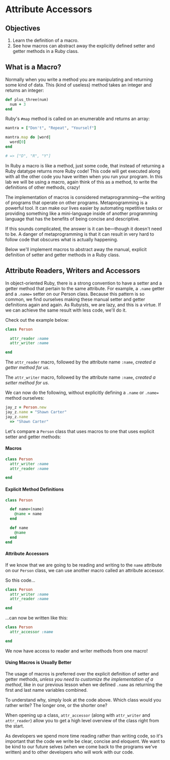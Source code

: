 # Attribute Accessors

## Objectives

1. Learn the definition of a macro.
2. See how macros can abstract away the explicitly defined setter and getter methods in a Ruby class.

## What is a Macro?

Normally when you write a method you are manipulating and returning some kind of data. This (kind of useless) method takes an integer and returns an integer:

```ruby
def plus_three(num)
  num + 3
end
```

Ruby's `#map` method is called on an enumerable and returns an array:

```ruby
mantra = ["Don't", "Repeat", "Yourself"]

mantra.map do |word|
  word[0]
end

# => ["D", "R", "Y"]
```

In Ruby a macro is like a method, just some code, that instead of returning a Ruby datatype returns more Ruby code! This code will get executed along with all the other code you have written when you run your program. In this lab we will be using a macro, again think of this as a method, to write the definitions of other methods, crazy!

The implementation of macros is considered metaprogramming––the writing of programs that operate on other programs. Metaprogramming is a powerful tool. It can make our lives easier by automating repetitive tasks or providing something like a mini-language inside of another programming language that has the benefits of being concise and descriptive.

If this sounds complicated, the answer is it can be—though it doesn't need to be. A danger of metaprogramming is that it can result in very hard to follow code that obscures what is actually happening.

Below we'll implement macros to abstract away the manual, explicit definition of setter and getter methods in a Ruby class.

## Attribute Readers, Writers and Accessors

In object-oriented Ruby, there is a strong convention to have a setter and a getter method that pertain to the same attribute. For example, a `.name` getter and a `.name=` setter on our Person class. Because this pattern is so common, we find ourselves making these manual setter and getter definitions again and again. As Rubyists, we are lazy, and this is a virtue. If we can achieve the same result with less code, we'll do it.

Check out the example below:

```ruby
class Person

  attr_reader :name
  attr_writer :name

end
```

The `attr_reader` macro, followed by the attribute name `:name`, _created a getter method for us_.

The `attr_writer` macro, followed by the attribute name `:name`, _created a setter method for us_.

We can now do the following, without explicitly defining a `.name` or `.name=` method ourselves:

```ruby
jay_z = Person.new
jay_z.name = "Shawn Carter"
jay_z.name
  => "Shawn Carter"
```

Let's compare a `Person` class that uses macros to one that uses explicit setter and getter methods:

#### Macros

```ruby
class Person
  attr_writer :name
  attr_reader :name

end
```

#### Explicit Method Definitions

```ruby
class Person

  def name=(name)
    @name = name
  end

  def name
    @name
  end
end
```

#### Attribute Accessors

If we know that we are going to be reading and writing to the `name` attribute on our `Person` class, we can use another macro called an attribute accessor.

So this code...

```ruby
class Person
  attr_writer :name
  attr_reader :name

end
```

...can now be written like this:

```ruby
class Person
  attr_accessor :name

end
```

We now have access to reader and writer methods from one macro!

#### Using Macros is Usually Better

The usage of macros is preferred over the explicit definition of setter and getter methods, _unless you need to customize the implementation of a method_, like in our previous lesson when we defined `.name` as returning the first and last name variables combined.

To understand why, simply look at the code above. Which class would you rather write? The longer one, or the shorter one?

When opening up a class, `attr_accessor` (along with `attr_writer` and `attr_reader`) allow you to get a high level overview of the class right from the start.

As developers we spend more time reading rather than writing code, so it's important that the code we write be clear, concise and eloquent. We want to be kind to our future selves (when we come back to the programs we've written) and to other developers who will work with our code.

